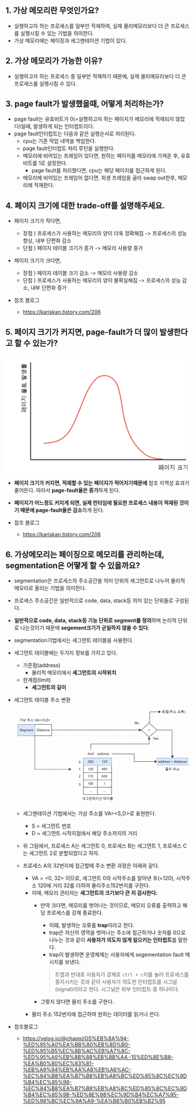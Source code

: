 ## 1. 가상 메모리란 무엇인가요?
- 실행하고자 하는 프로세스를 일부만 적재하여, 실제 물리메모리보다 더 큰 프로세스를 실행시킬 수 있는 기법을 의미한다.
- 가상 메모리에는 페이징과 세그멘테이션 기법이 있다.

## 2. 가상 메모리가 가능한 이유?
- 실행하고자 하는 프로세스 중 일부만 적재하기 때문에, 실제 물리메모리보다 더 큰 프로세스를 실행시킬 수 있다.

## 3. page fault가 발생했을때, 어떻게 처리하는가?
- page fault는 유효비트가 0(=실행하고자 하는 페이지가 메모리에 적재되지 않았다)일때, 발생하게 되는 인터럽트이다.
- page fault인터럽트는 다음과 같은 실행순서로 처리된다.
  - cpu는 기존 작업 내역을 백업한다.
  - page fault인터럽트 처리 루틴을 실행한다.
  - 메모리에 비어있는 프레임이 있다면, 원하는 페이지를 메모리에 가져온 후, 유효비트를 1로 설정한다.
    - page fault를 처리했다면, cpu는 해당 페이지를 접근하게 된다.
  - 메모리에 비어있는 프레임이 없다면, 희생 프레임을 골라 swap out한후, 메모리에 적재한다.

## 4. 페이지 크기에 대한 trade-off를 설명해주세요.
- 페이지 크기가 작다면, 
  - 장점 ) 프로세스가 사용하는 메모리의 양이 더욱 정확해짐 -> 프로세스의 성능 향상, 내부 단편화 감소
  - 단점 ) 페이지 테이블 크기가 증가 -> 메모리 사용량 증가
- 페이지 크기가 크다면,
  - 장점 ) 페이지 테이블 크기 감소 ->  메모리 사용량 감소
  - 단점 ) 프로세스가 사용하는 메모리의 양이 불확실해짐 -> 프로세스의 성능 감소, 내부 단편화 증가

- 참조 블로그
  - https://kariskan.tistory.com/206

## 5. 페이지 크기가 커지면, page-fault가 더 많이 발생한다고 할 수 있는가?

<img src="../image/suhyun/pagefault-pagesize.png">

- **페이지 크기가 커지면, 적재할 수 있는 페이지가 적어지기때문에** 참조 지역성 효과가 줄어든다. 따라서 **page-fault율은 증가**하게 된다.
- **페이지가 어느정도 커지게 되면, 실제 런타임에 필요한 프로세스 내용이 적재된 것이기 때문에 page-fault율은 감소**하게 된다.

- 참조 블로그
  - https://kariskan.tistory.com/206

## 6. 가상메모리는 페이징으로 메모리를 관리하는데, segmentation은 어떻게 할 수 있을까요?

- segmentation은 프로세스의 주소공간을 의미 단위의 세그먼트로 나누어 물리적 메모리로 올리는 기법을 의미한다.
- 프로세스 주소공간은 일반적으로 code, data, stack등 의미 있는 단위들로 구성된다.
- **일반적으로 code, data, stack등 기능 단위로 segment를 정의**하며 논리적 단위로 나눈것이기 때문에 **segement크기가 균일하지 않을 수 있다.**

- segmentation기법에서는 세그먼트 테이블을 사용한다.
- 세그먼트 테이블에는 두가지 정보를 가지고 있다.
  - 기준점(address)
    - 물리적 메모리에서 **세그먼트의 시작위치**
  - 한계점(limit)
    - **세그먼트의 길이**

- 세그먼트 테이블 주소 변환
  
  <img src="../image/suhyun/segmentation.png">

  - 세그멘테이션 기법에서는 가상 주소를 VA=<S,D>로 표현한다.
    - S = 세그먼트 번호
    - D = 세그먼트 시작지점에서 해당 주소까지의 거리
  
  - 위 그림에서, 프로세스 A는 세그먼트 0, 프로세스 B는 세그먼트 1, 프로세스 C는 세그먼트 2로 분할되었다고 하자.
  - 프로세스 A의 32번지에 접근할때 주소 변환 과정은 아래와 같다.
    - VA = <0, 32> 이므로, 세그먼트 0의 시작주소를 알아낸 후(=120), 시작주소 120에 거리 32를 더하여 물리주소152번지를 구한다.
    - 이때, 메모리 관리자는 **세그먼트의 크기보다 큰 지 검사한다.**
      - 만약 크다면, 메모리를 벗어나는 것이므로, 메모리 오류를 출력하고 해당 프로세스를 강제 종료한다. 
        - 이떄, 발생하는 오류를 **trap**이라고 한다.
        - trap은 자신의 영역을 벗어나는 주소에 접근하거나 숫자를 0으로 나누는 것과 같이 **사용자가 의도치 않게 일으키는 인터럽트**를 말한다.
        - trap이 발생하면 운영체제는 사용자에게 segementation fault 메시지를 보낸다.

        > 트랩과 반대로 사용자가 강제로 `ctrl + c`키를 눌러 프로세스를 중지시키는 것과 같이 사용자가 의도한 인터럽트를 시그널(signal)이라고 한다. 시그널은 외부 인터럽트 중 하나이다.
 
      - 그렇지 않다면 물리 주소를 구한다.
    - 물리 주소 152번지에 접근하여 원하는 데이터를 읽거나 쓴다.

- 참조블로그
  - https://velog.io/@chappi/OS%EB%8A%94-%ED%95%A0%EA%BB%80%EB%8D%B0-%ED%95%B5%EC%8B%AC%EB%A7%8C-%ED%95%A9%EB%8B%88%EB%8B%A4.-15%ED%8E%B8-%EA%B0%80%EC%83%81-%EB%A9%94%EB%AA%A8%EB%A6%AC-%EC%84%B8%EA%B7%B8%EB%A8%BC%ED%85%8C%EC%9D%B4%EC%85%98-%EC%84%B8%EA%B7%B8%EB%A8%BC%ED%85%8C%EC%9D%B4%EC%85%98-%ED%8E%98%EC%9D%B4%EC%A7%95-%ED%98%BC%EC%9A%A9-%EA%B8%B0%EB%B2%95
